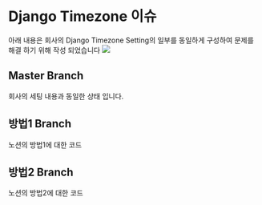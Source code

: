 # Django Timezone 이슈
아래 내용은 회사의 Django Timezone Setting의 일부를 동일하게 구성하여 문제를 해결 하기 위해 작성 되었습니다
<a href="https://lace-push-56f.notion.site/Django-Timezone-46972b2e60f847f6a5a7829e4e0758f3">
    <img src="https://img.shields.io/badge/Notion-ffffff?style=flat-square&logo=notion&logoColor=black"/>
</a>

## Master Branch
회사의 세팅 내용과 동일한 상태 입니다.


## 방법1 Branch
노션의 방법1에 대한 코드


## 방법2 Branch
노션의 방법2에 대한 코드

